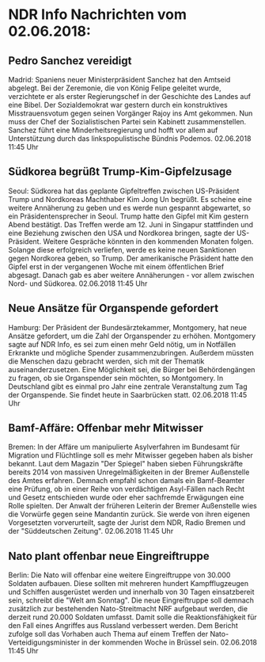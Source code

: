 # NDR Info Nachrichten vom 02.06.2018:


## Pedro Sanchez vereidigt
Madrid:	Spaniens neuer Ministerpräsident Sanchez hat den Amtseid abgelegt. Bei der Zeremonie, die von König Felipe geleitet wurde, verzichtete er als erster Regierungschef in der Geschichte des Landes auf eine Bibel. Der Sozialdemokrat war gestern durch ein konstruktives Misstrauensvotum gegen seinen Vorgänger Rajoy ins Amt gekommen. Nun muss der Chef der Sozialistischen Partei sein Kabinett zusammenstellen. Sanchez führt eine Minderheitsregierung und hofft vor allem auf Unterstützung durch das linkspopulistische Bündnis Podemos. 02.06.2018 11:45 Uhr 

## Südkorea begrüßt Trump-Kim-Gipfelzusage
Seoul:	Südkorea hat das geplante Gipfeltreffen zwischen US-Präsident Trump und Nordkoreas Machthaber Kim Jong Un begrüßt. Es scheine eine weitere Annäherung zu geben und es werde nun gespannt abgewartet, so ein Präsidentensprecher in Seoul. Trump hatte den Gipfel mit Kim gestern Abend bestätigt. Das Treffen werde am 12. Juni in Singapur stattfinden und eine Beziehung zwischen den USA und Nordkorea bringen, sagte der US-Präsident. Weitere Gespräche könnten in den kommenden Monaten folgen. Solange diese erfolgreich verliefen, werde es keine neuen Sanktionen gegen Nordkorea geben, so Trump. Der amerikanische Präsident hatte den Gipfel erst in der vergangenen Woche mit einem öffentlichen Brief abgesagt. Danach gab es aber weitere Annäherungen - vor allem zwischen Nord- und Südkorea. 02.06.2018 11:45 Uhr 

## Neue Ansätze für Organspende gefordert
Hamburg:	Der Präsident der Bundesärztekammer, Montgomery, hat neue Ansätze gefordert, um die Zahl der Organspender zu erhöhen. Montgomery sagte auf NDR Info, es sei zum einen mehr Geld nötig, um in Notfällen Erkrankte und mögliche Spender zusammenzubringen. Außerdem müssten die Menschen dazu gebracht werden, sich mit der Thematik auseinanderzusetzen. Eine Möglichkeit sei, die Bürger bei Behördengängen zu fragen, ob sie Organspender sein möchten, so Montgomery. In Deutschland gibt es einmal pro Jahr eine zentrale Veranstaltung zum Tag der Organspende. Sie findet heute in Saarbrücken statt. 02.06.2018 11:45 Uhr 

## Bamf-Affäre: Offenbar mehr Mitwisser
Bremen: In der Affäre um manipulierte Asylverfahren im Bundesamt für Migration und Flüchtlinge soll es mehr Mitwisser gegeben haben als bisher bekannt. Laut dem Magazin "Der Spiegel" haben sieben Führungskräfte bereits 2014 von massiven Unregelmäßigkeiten in der Bremer Außenstelle des Amtes erfahren. Demnach empfahl schon damals ein Bamf-Beamter eine Prüfung, ob in einer Reihe von verdächtigen Asyl-Fällen nach Recht und Gesetz entschieden wurde oder eher sachfremde Erwägungen eine Rolle spielten. Der Anwalt der früheren Leiterin der Bremer Außenstelle wies die Vorwürfe gegen seine Mandantin zurück. Sie werde von ihren eigenen Vorgesetzten vorverurteilt, sagte der Jurist dem NDR, Radio Bremen und der "Süddeutschen Zeitung". 02.06.2018 11:45 Uhr 

## Nato plant offenbar neue Eingreiftruppe
Berlin: 	Die Nato will offenbar eine weitere Eingreiftruppe von 30.000 Soldaten aufbauen. Diese sollten mit mehreren hundert Kampfflugzeugen und Schiffen ausgerüstet werden und innerhalb von 30 Tagen einsatzbereit sein, schreibt die "Welt am Sonntag". Die neue Eingreiftruppe soll demnach zusätzlich zur bestehenden Nato-Streitmacht NRF aufgebaut werden, die derzeit rund 20.000 Soldaten umfasst. Damit solle die Reaktionsfähigkeit für den Fall eines Angriffes aus Russland verbessert werden. Dem Bericht zufolge soll das Vorhaben auch Thema auf einem Treffen der Nato-Verteidigungsminister in der kommenden Woche in Brüssel sein. 02.06.2018 11:45 Uhr 
